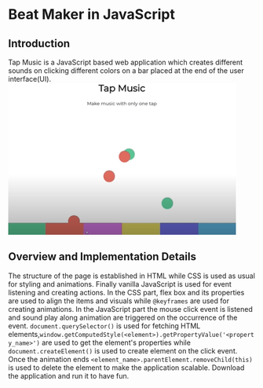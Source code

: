 # Beat Maker in JavaScript
## Introduction
Tap Music is a JavaScript based web application which creates different sounds on clicking different colors on a bar placed at the end of the user interface(UI).
![title](images/BeatMaker.PNG)
## Overview and Implementation Details
The structure of the page is established in HTML while CSS is used as usual for styling and animations. Finally vanilla
JavaScript is used for event listening and creating actions. In the CSS part, flex box and its properties are used to align the items and visuals while  `@keyframes` are used for creating animations. In the JavaScript part the mouse click event is listened and sound play along animation are triggered on the occurrence of the event. `document.querySelector()` is used for fetching HTML elements,`window.getComputedStyle(<element>).getPropertyValue('<property_name>')` are used to get the element's properties while `document.createElement()` is used to create element on the click event. Once the animation ends `<element_name>.parentElement.removeChild(this)` is used to delete the element to make the application scalable.
Download the application and run it to have fun.


